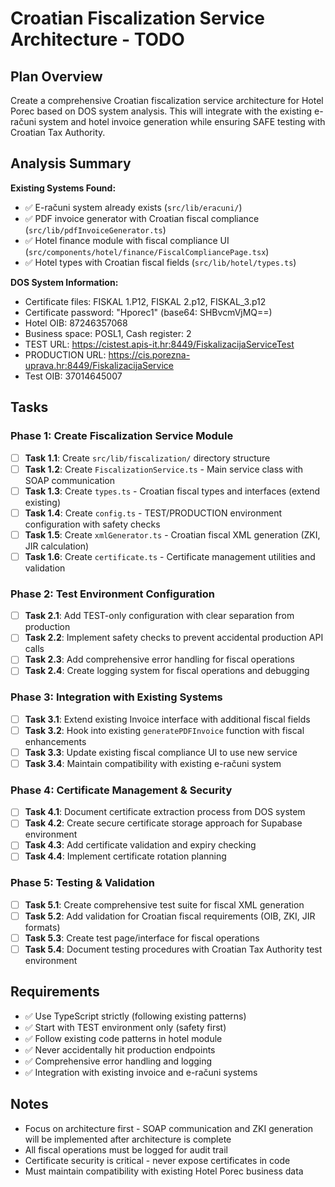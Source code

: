 # Croatian Fiscalization Service Architecture - TODO

## Plan Overview
Create a comprehensive Croatian fiscalization service architecture for Hotel Porec based on DOS system analysis. This will integrate with the existing e-računi system and hotel invoice generation while ensuring SAFE testing with Croatian Tax Authority.

## Analysis Summary
**Existing Systems Found:**
- ✅ E-računi system already exists (`src/lib/eracuni/`)
- ✅ PDF invoice generator with Croatian fiscal compliance (`src/lib/pdfInvoiceGenerator.ts`)
- ✅ Hotel finance module with fiscal compliance UI (`src/components/hotel/finance/FiscalCompliancePage.tsx`)
- ✅ Hotel types with Croatian fiscal fields (`src/lib/hotel/types.ts`)

**DOS System Information:**
- Certificate files: FISKAL 1.P12, FISKAL 2.p12, FISKAL_3.p12
- Certificate password: "Hporec1" (base64: SHBvcmVjMQ==)
- Hotel OIB: 87246357068
- Business space: POSL1, Cash register: 2
- TEST URL: https://cistest.apis-it.hr:8449/FiskalizacijaServiceTest
- PRODUCTION URL: https://cis.porezna-uprava.hr:8449/FiskalizacijaService
- Test OIB: 37014645007

## Tasks

### Phase 1: Create Fiscalization Service Module
- [ ] **Task 1.1**: Create `src/lib/fiscalization/` directory structure
- [ ] **Task 1.2**: Create `FiscalizationService.ts` - Main service class with SOAP communication
- [ ] **Task 1.3**: Create `types.ts` - Croatian fiscal types and interfaces (extend existing)
- [ ] **Task 1.4**: Create `config.ts` - TEST/PRODUCTION environment configuration with safety checks
- [ ] **Task 1.5**: Create `xmlGenerator.ts` - Croatian fiscal XML generation (ZKI, JIR calculation)
- [ ] **Task 1.6**: Create `certificate.ts` - Certificate management utilities and validation

### Phase 2: Test Environment Configuration
- [ ] **Task 2.1**: Add TEST-only configuration with clear separation from production
- [ ] **Task 2.2**: Implement safety checks to prevent accidental production API calls
- [ ] **Task 2.3**: Add comprehensive error handling for fiscal operations
- [ ] **Task 2.4**: Create logging system for fiscal operations and debugging

### Phase 3: Integration with Existing Systems
- [ ] **Task 3.1**: Extend existing Invoice interface with additional fiscal fields
- [ ] **Task 3.2**: Hook into existing `generatePDFInvoice` function with fiscal enhancements
- [ ] **Task 3.3**: Update existing fiscal compliance UI to use new service
- [ ] **Task 3.4**: Maintain compatibility with existing e-računi system

### Phase 4: Certificate Management & Security
- [ ] **Task 4.1**: Document certificate extraction process from DOS system
- [ ] **Task 4.2**: Create secure certificate storage approach for Supabase environment
- [ ] **Task 4.3**: Add certificate validation and expiry checking
- [ ] **Task 4.4**: Implement certificate rotation planning

### Phase 5: Testing & Validation
- [ ] **Task 5.1**: Create comprehensive test suite for fiscal XML generation
- [ ] **Task 5.2**: Add validation for Croatian fiscal requirements (OIB, ZKI, JIR formats)
- [ ] **Task 5.3**: Create test page/interface for fiscal operations
- [ ] **Task 5.4**: Document testing procedures with Croatian Tax Authority test environment

## Requirements
- ✅ Use TypeScript strictly (following existing patterns)
- ✅ Start with TEST environment only (safety first)
- ✅ Follow existing code patterns in hotel module
- ✅ Never accidentally hit production endpoints
- ✅ Comprehensive error handling and logging
- ✅ Integration with existing invoice and e-računi systems

## Notes
- Focus on architecture first - SOAP communication and ZKI generation will be implemented after architecture is complete
- All fiscal operations must be logged for audit trail
- Certificate security is critical - never expose certificates in code
- Must maintain compatibility with existing Hotel Porec business data